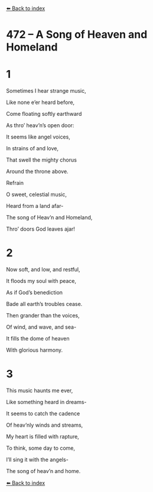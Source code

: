 [⬅️ Back to index](../README.md)

# 472 – A Song of Heaven and Homeland





# 1

Sometimes I hear strange music,

Like none e’er heard before,

Come floating softly earthward

As thro’ heav’n’s open door:

It seems like angel voices,

In strains of and love,

That swell the mighty chorus

Around the throne above.



Refrain

O sweet, celestial music,

Heard from a land afar-

The song of Heav’n and Homeland,

Thro’ doors God leaves ajar!



# 2

Now soft, and low, and restful,

It floods my soul with peace,

As if God’s benediction

Bade all earth’s troubles cease.

Then grander than the voices,

Of wind, and wave, and sea-

It fills the dome of heaven

With glorious harmony.



# 3

This music haunts me ever,

Like something heard in dreams-

It seems to catch the cadence

Of heav’nly winds and streams,

My heart is filled with rapture,

To think, some day to come,

I’ll sing it with the angels-

The song of heav’n and home.

[⬅️ Back to index](../README.md)
